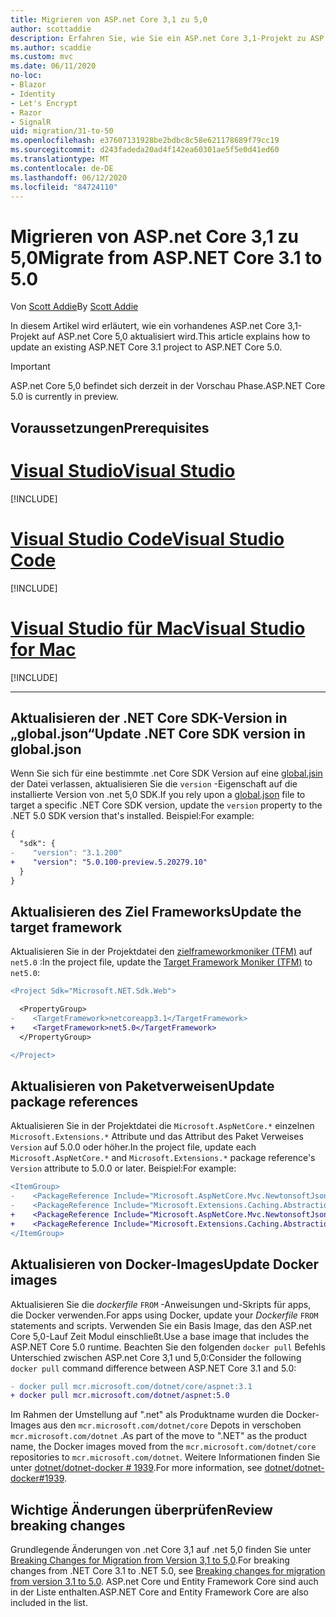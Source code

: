 ```yaml
---
title: Migrieren von ASP.net Core 3,1 zu 5,0
author: scottaddie
description: Erfahren Sie, wie Sie ein ASP.net Core 3,1-Projekt zu ASP.net Core 5,0 migrieren.
ms.author: scaddie
ms.custom: mvc
ms.date: 06/11/2020
no-loc:
- Blazor
- Identity
- Let's Encrypt
- Razor
- SignalR
uid: migration/31-to-50
ms.openlocfilehash: e37607131928be2bdbc8c58e621178689f79cc19
ms.sourcegitcommit: d243fadeda20ad4f142ea60301ae5f5e0d41ed60
ms.translationtype: MT
ms.contentlocale: de-DE
ms.lasthandoff: 06/12/2020
ms.locfileid: "84724110"
---
```

# <a name="migrate-from-aspnet-core-31-to-50"></a><span data-ttu-id="8f4ce-103">Migrieren von ASP.net Core 3,1 zu 5,0</span><span class="sxs-lookup"><span data-stu-id="8f4ce-103">Migrate from ASP.NET Core 3.1 to 5.0</span></span>

<span data-ttu-id="8f4ce-104">Von [Scott Addie](https://github.com/scottaddie)</span><span class="sxs-lookup"><span data-stu-id="8f4ce-104">By [Scott Addie](https://github.com/scottaddie)</span></span>

<span data-ttu-id="8f4ce-105">In diesem Artikel wird erläutert, wie ein vorhandenes ASP.net Core 3,1-Projekt auf ASP.net Core 5,0 aktualisiert wird.</span><span class="sxs-lookup"><span data-stu-id="8f4ce-105">This article explains how to update an existing ASP.NET Core 3.1 project to ASP.NET Core 5.0.</span></span>

> [!IMPORTANT]
> <span data-ttu-id="8f4ce-106">ASP.net Core 5,0 befindet sich derzeit in der Vorschau Phase.</span><span class="sxs-lookup"><span data-stu-id="8f4ce-106">ASP.NET Core 5.0 is currently in preview.</span></span>

## <a name="prerequisites"></a><span data-ttu-id="8f4ce-107">Voraussetzungen</span><span class="sxs-lookup"><span data-stu-id="8f4ce-107">Prerequisites</span></span>

# <a name="visual-studio"></a>[<span data-ttu-id="8f4ce-108">Visual Studio</span><span class="sxs-lookup"><span data-stu-id="8f4ce-108">Visual Studio</span></span>](#tab/visual-studio)

[!INCLUDE[](~/includes/net-core-prereqs-vs-5.0.md)]

# <a name="visual-studio-code"></a>[<span data-ttu-id="8f4ce-109">Visual Studio Code</span><span class="sxs-lookup"><span data-stu-id="8f4ce-109">Visual Studio Code</span></span>](#tab/visual-studio-code)

[!INCLUDE[](~/includes/net-core-prereqs-vsc-5.0.md)]

# <a name="visual-studio-for-mac"></a>[<span data-ttu-id="8f4ce-110">Visual Studio für Mac</span><span class="sxs-lookup"><span data-stu-id="8f4ce-110">Visual Studio for Mac</span></span>](#tab/visual-studio-mac)

[!INCLUDE[](~/includes/net-core-prereqs-mac-5.0.md)]

---

## <a name="update-net-core-sdk-version-in-globaljson"></a><span data-ttu-id="8f4ce-111">Aktualisieren der .NET Core SDK-Version in „global.json“</span><span class="sxs-lookup"><span data-stu-id="8f4ce-111">Update .NET Core SDK version in global.json</span></span>

<span data-ttu-id="8f4ce-112">Wenn Sie sich für eine bestimmte .net Core SDK Version auf eine [global.jsin](/dotnet/core/tools/global-json) der Datei verlassen, aktualisieren Sie die `version` -Eigenschaft auf die installierte Version von .net 5,0 SDK.</span><span class="sxs-lookup"><span data-stu-id="8f4ce-112">If you rely upon a [global.json](/dotnet/core/tools/global-json) file to target a specific .NET Core SDK version, update the `version` property to the .NET 5.0 SDK version that's installed.</span></span> <span data-ttu-id="8f4ce-113">Beispiel:</span><span class="sxs-lookup"><span data-stu-id="8f4ce-113">For example:</span></span>

```diff
{
  "sdk": {
-    "version": "3.1.200"
+    "version": "5.0.100-preview.5.20279.10"
  }
}
```

## <a name="update-the-target-framework"></a><span data-ttu-id="8f4ce-114">Aktualisieren des Ziel Frameworks</span><span class="sxs-lookup"><span data-stu-id="8f4ce-114">Update the target framework</span></span>

<span data-ttu-id="8f4ce-115">Aktualisieren Sie in der Projektdatei den [zielframeworkmoniker (TFM)](/dotnet/standard/frameworks) auf `net5.0` :</span><span class="sxs-lookup"><span data-stu-id="8f4ce-115">In the project file, update the [Target Framework Moniker (TFM)](/dotnet/standard/frameworks) to `net5.0`:</span></span>

```diff
<Project Sdk="Microsoft.NET.Sdk.Web">

  <PropertyGroup>
-    <TargetFramework>netcoreapp3.1</TargetFramework>
+    <TargetFramework>net5.0</TargetFramework>
  </PropertyGroup>

</Project>
```

## <a name="update-package-references"></a><span data-ttu-id="8f4ce-116">Aktualisieren von Paketverweisen</span><span class="sxs-lookup"><span data-stu-id="8f4ce-116">Update package references</span></span>

<span data-ttu-id="8f4ce-117">Aktualisieren Sie in der Projektdatei die `Microsoft.AspNetCore.*` einzelnen `Microsoft.Extensions.*` Attribute und das Attribut des Paket Verweises `Version` auf 5.0.0 oder höher.</span><span class="sxs-lookup"><span data-stu-id="8f4ce-117">In the project file, update each `Microsoft.AspNetCore.*` and `Microsoft.Extensions.*` package reference's `Version` attribute to 5.0.0 or later.</span></span> <span data-ttu-id="8f4ce-118">Beispiel:</span><span class="sxs-lookup"><span data-stu-id="8f4ce-118">For example:</span></span>

```diff
<ItemGroup>
-    <PackageReference Include="Microsoft.AspNetCore.Mvc.NewtonsoftJson" Version="3.1.2" />
-    <PackageReference Include="Microsoft.Extensions.Caching.Abstractions" Version="3.1.2" />
+    <PackageReference Include="Microsoft.AspNetCore.Mvc.NewtonsoftJson" Version="5.0.0-preview.5.20279.2" />
+    <PackageReference Include="Microsoft.Extensions.Caching.Abstractions" Version="5.0.0-preview.5.20278.1" />
</ItemGroup>
```

## <a name="update-docker-images"></a><span data-ttu-id="8f4ce-119">Aktualisieren von Docker-Images</span><span class="sxs-lookup"><span data-stu-id="8f4ce-119">Update Docker images</span></span>

<span data-ttu-id="8f4ce-120">Aktualisieren Sie die *dockerfile* `FROM` -Anweisungen und-Skripts für apps, die Docker verwenden.</span><span class="sxs-lookup"><span data-stu-id="8f4ce-120">For apps using Docker, update your *Dockerfile* `FROM` statements and scripts.</span></span> <span data-ttu-id="8f4ce-121">Verwenden Sie ein Basis Image, das den ASP.net Core 5,0-Lauf Zeit Modul einschließt.</span><span class="sxs-lookup"><span data-stu-id="8f4ce-121">Use a base image that includes the ASP.NET Core 5.0 runtime.</span></span> <span data-ttu-id="8f4ce-122">Beachten Sie den folgenden `docker pull` Befehls Unterschied zwischen ASP.net Core 3,1 und 5,0:</span><span class="sxs-lookup"><span data-stu-id="8f4ce-122">Consider the following `docker pull` command difference between ASP.NET Core 3.1 and 5.0:</span></span>

```diff
- docker pull mcr.microsoft.com/dotnet/core/aspnet:3.1
+ docker pull mcr.microsoft.com/dotnet/aspnet:5.0
```

<span data-ttu-id="8f4ce-123">Im Rahmen der Umstellung auf ".net" als Produktname wurden die Docker-Images aus den `mcr.microsoft.com/dotnet/core` Depots in verschoben `mcr.microsoft.com/dotnet` .</span><span class="sxs-lookup"><span data-stu-id="8f4ce-123">As part of the move to ".NET" as the product name, the Docker images moved from the `mcr.microsoft.com/dotnet/core` repositories to `mcr.microsoft.com/dotnet`.</span></span> <span data-ttu-id="8f4ce-124">Weitere Informationen finden Sie unter [dotnet/dotnet-docker # 1939](https://github.com/dotnet/dotnet-docker/issues/1939).</span><span class="sxs-lookup"><span data-stu-id="8f4ce-124">For more information, see [dotnet/dotnet-docker#1939](https://github.com/dotnet/dotnet-docker/issues/1939).</span></span>

## <a name="review-breaking-changes"></a><span data-ttu-id="8f4ce-125">Wichtige Änderungen überprüfen</span><span class="sxs-lookup"><span data-stu-id="8f4ce-125">Review breaking changes</span></span>

<span data-ttu-id="8f4ce-126">Grundlegende Änderungen von .net Core 3,1 auf .net 5,0 finden Sie unter [Breaking Changes for Migration from Version 3,1 to 5,0](/dotnet/core/compatibility/3.1-5.0).</span><span class="sxs-lookup"><span data-stu-id="8f4ce-126">For breaking changes from .NET Core 3.1 to .NET 5.0, see [Breaking changes for migration from version 3.1 to 5.0](/dotnet/core/compatibility/3.1-5.0).</span></span> <span data-ttu-id="8f4ce-127">ASP.net Core und Entity Framework Core sind auch in der Liste enthalten.</span><span class="sxs-lookup"><span data-stu-id="8f4ce-127">ASP.NET Core and Entity Framework Core are also included in the list.</span></span>
